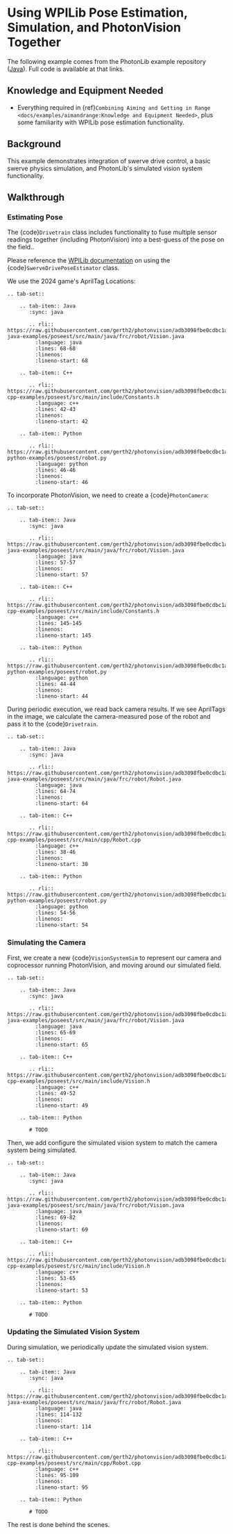 # Using WPILib Pose Estimation, Simulation, and PhotonVision Together

The following example comes from the PhotonLib example repository ([Java](https://github.com/gerth2/photonvision/tree/master/photonlib-java-examples/)).  Full code is available at that links.

## Knowledge and Equipment Needed

- Everything required in {ref}`Combining Aiming and Getting in Range <docs/examples/aimandrange:Knowledge and Equipment Needed>`, plus some familiarity with WPILib pose estimation functionality.

## Background

This example demonstrates integration of swerve drive control, a basic swerve physics simulation, and PhotonLib's simulated vision system functionality.

## Walkthrough

### Estimating Pose

The {code}`Drivetrain` class includes functionality to fuse multiple sensor readings together (including PhotonVision) into a best-guess of the pose on the field..

Please reference the [WPILib documentation](https://docs.wpilib.org/en/stable/docs/software/advanced-controls/state-space/state-space-pose_state-estimators.html) on using the {code}`SwerveDrivePoseEstimator` class.

We use the 2024 game's AprilTag Locations:

```{eval-rst}
.. tab-set::

    .. tab-item:: Java
       :sync: java

       .. rli:: https://raw.githubusercontent.com/gerth2/photonvision/adb3098fbe0cdbc1a378c6d5a41126dd1d6d6955/photonlib-java-examples/poseest/src/main/java/frc/robot/Vision.java
         :language: java
         :lines: 68-68
         :linenos:
         :lineno-start: 68

    .. tab-item:: C++

       .. rli:: https://raw.githubusercontent.com/gerth2/photonvision/adb3098fbe0cdbc1a378c6d5a41126dd1d6d6955/photonlib-cpp-examples/poseest/src/main/include/Constants.h
         :language: c++
         :lines: 42-43
         :linenos:
         :lineno-start: 42

    .. tab-item:: Python

       .. rli:: https://raw.githubusercontent.com/gerth2/photonvision/adb3098fbe0cdbc1a378c6d5a41126dd1d6d6955/photonlib-python-examples/poseest/robot.py
         :language: python
         :lines: 46-46
         :linenos:
         :lineno-start: 46

```



To incorporate PhotonVision, we need to create a {code}`PhotonCamera`:


```{eval-rst}
.. tab-set::

    .. tab-item:: Java
       :sync: java

       .. rli:: https://raw.githubusercontent.com/gerth2/photonvision/adb3098fbe0cdbc1a378c6d5a41126dd1d6d6955/photonlib-java-examples/poseest/src/main/java/frc/robot/Vision.java
         :language: java
         :lines: 57-57
         :linenos:
         :lineno-start: 57

    .. tab-item:: C++

       .. rli:: https://raw.githubusercontent.com/gerth2/photonvision/adb3098fbe0cdbc1a378c6d5a41126dd1d6d6955/photonlib-cpp-examples/poseest/src/main/include/Constants.h
         :language: c++
         :lines: 145-145
         :linenos:
         :lineno-start: 145

    .. tab-item:: Python

       .. rli:: https://raw.githubusercontent.com/gerth2/photonvision/adb3098fbe0cdbc1a378c6d5a41126dd1d6d6955/photonlib-python-examples/poseest/robot.py
         :language: python
         :lines: 44-44
         :linenos:
         :lineno-start: 44
```

During periodic execution, we read back camera results. If we see AprilTags in the image, we calculate the camera-measured pose of the robot and pass it to the {code}`Drivetrain`.

```{eval-rst}
.. tab-set::

    .. tab-item:: Java
       :sync: java

       .. rli:: https://raw.githubusercontent.com/gerth2/photonvision/adb3098fbe0cdbc1a378c6d5a41126dd1d6d6955/photonlib-java-examples/poseest/src/main/java/frc/robot/Robot.java
         :language: java
         :lines: 64-74
         :linenos:
         :lineno-start: 64

    .. tab-item:: C++

       .. rli:: https://raw.githubusercontent.com/gerth2/photonvision/adb3098fbe0cdbc1a378c6d5a41126dd1d6d6955/photonlib-cpp-examples/poseest/src/main/cpp/Robot.cpp
         :language: c++
         :lines: 38-46
         :linenos:
         :lineno-start: 38

    .. tab-item:: Python

       .. rli:: https://raw.githubusercontent.com/gerth2/photonvision/adb3098fbe0cdbc1a378c6d5a41126dd1d6d6955/photonlib-python-examples/poseest/robot.py
         :language: python
         :lines: 54-56
         :linenos:
         :lineno-start: 54

```

### Simulating the Camera

First, we create a new {code}`VisionSystemSim` to represent our camera and coprocessor running PhotonVision, and moving around our simulated field.

```{eval-rst}
.. tab-set::

    .. tab-item:: Java
       :sync: java

       .. rli:: https://raw.githubusercontent.com/gerth2/photonvision/adb3098fbe0cdbc1a378c6d5a41126dd1d6d6955/photonlib-java-examples/poseest/src/main/java/frc/robot/Vision.java
         :language: java
         :lines: 65-69
         :linenos:
         :lineno-start: 65

    .. tab-item:: C++

       .. rli:: https://raw.githubusercontent.com/gerth2/photonvision/adb3098fbe0cdbc1a378c6d5a41126dd1d6d6955/photonlib-cpp-examples/poseest/src/main/include/Vision.h
         :language: c++
         :lines: 49-52
         :linenos:
         :lineno-start: 49

    .. tab-item:: Python

       # TODO

```

Then, we add configure the simulated vision system to match the camera system being simulated.

```{eval-rst}
.. tab-set::

    .. tab-item:: Java
       :sync: java

       .. rli:: https://raw.githubusercontent.com/gerth2/photonvision/adb3098fbe0cdbc1a378c6d5a41126dd1d6d6955/photonlib-java-examples/poseest/src/main/java/frc/robot/Vision.java
         :language: java
         :lines: 69-82
         :linenos:
         :lineno-start: 69

    .. tab-item:: C++

       .. rli:: https://raw.githubusercontent.com/gerth2/photonvision/adb3098fbe0cdbc1a378c6d5a41126dd1d6d6955/photonlib-cpp-examples/poseest/src/main/include/Vision.h
         :language: c++
         :lines: 53-65
         :linenos:
         :lineno-start: 53

    .. tab-item:: Python

       # TODO
```


### Updating the Simulated Vision System

During simulation, we periodically update the simulated vision system.

```{eval-rst}
.. tab-set::

    .. tab-item:: Java
       :sync: java

       .. rli:: https://raw.githubusercontent.com/gerth2/photonvision/adb3098fbe0cdbc1a378c6d5a41126dd1d6d6955/photonlib-java-examples/poseest/src/main/java/frc/robot/Robot.java
         :language: java
         :lines: 114-132
         :linenos:
         :lineno-start: 114

    .. tab-item:: C++

       .. rli:: https://raw.githubusercontent.com/gerth2/photonvision/adb3098fbe0cdbc1a378c6d5a41126dd1d6d6955/photonlib-cpp-examples/poseest/src/main/cpp/Robot.cpp
         :language: c++
         :lines: 95-109
         :linenos:
         :lineno-start: 95

    .. tab-item:: Python

       # TODO
```

The rest is done behind the scenes.
